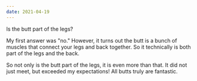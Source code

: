```yaml
---
date: 2021-04-19
---
```


Is the butt part of the legs?

My first answer was "no." However, it turns out the butt is a bunch of muscles that connect your legs and back together. So it technically is both part of the legs and the back.

So not only is the butt part of the legs, it is even more than that. It did not just meet, but exceeded my expectations! All butts truly are fantastic.

